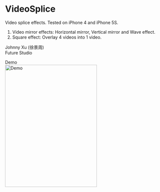 # VideoSplice
Video splice effects. Tested on iPhone 4 and iPhone 5S.

1. Video mirror effects:  Horizontal mirror,  Vertical mirror and Wave effect.   
2. Square effect: Overlay 4 videos into 1 video.

Johnny Xu (徐景周)  
Future Studio  

Demo  
<img src="https://github.com/xujingzhou/VideoSplice/blob/master/Resource/Demo/Demo.gif" width = "300" height = "400" alt="Demo" align=center />
